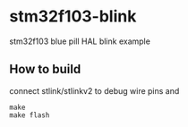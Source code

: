 # stm32f103-blink
stm32f103 blue pill HAL blink example

## How to build
connect stlink/stlinkv2 to debug wire pins and
```
make
make flash
```